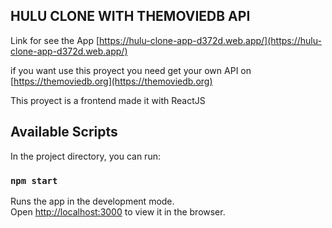 ## HULU CLONE WITH THEMOVIEDB API

Link for see the App [https://hulu-clone-app-d372d.web.app/](https://hulu-clone-app-d372d.web.app/)

if you want use this proyect you need get your own API on [https://themoviedb.org](https://themoviedb.org)

This proyect is a frontend made it with ReactJS

## Available Scripts

In the project directory, you can run:

### `npm start`

Runs the app in the development mode.<br />
Open [http://localhost:3000](http://localhost:3000) to view it in the browser.
